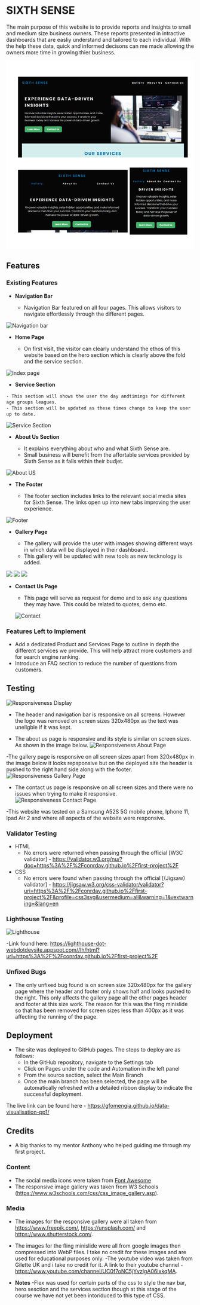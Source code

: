 
# SIXTH SENSE

The main purpose of this website is to provide reports and insights to small and medium size business owners. These reports presented in intractive dashboards that are easliy understand and tailored to each individual. With the help these data, quick and informed decisons can me made allowing the owners more time in growing thier business.  


![Responsiveness Display](/assets/images/sixthsense-eeponsive-view.png)

## Features

### Existing Features

- __Navigation Bar__

  - Navigation Bar featured on all four pages. This allows visitors to navigate effortlessly through the different pages.

![Navigation bar](/assets/images/nav-bar.webp)

- __Home Page__

  - On first visit, the visitor can clearly understand the ethos of this website based on the hero section which is clearly above the fold and the service section. 

![Index page](/assets/images/index-page.webp)

   - __Service Section__

    - This section will shows the user the day andtimings for different age groups leagues.
    - This section will be updated as these times change to keep the user up to date.

  ![Service Section](/assets/images/times.webp)

  - __About Us Section__
   

    - It explains everything about who and what Sixth Sense are. 
    - Small business will benefit from the affortable services provided by Sixth Sense as it falls within their budjet. 
  

  ![About US](/assets/images/about.webp)
  


- __The Footer__

  - The footer section includes links to the relevant social media sites for Sixth Sense. The links open up into new tabs improving the user experience.  

![Footer](/assets/images/footer.webp)

- __Gallery Page__

  - The gallery will provide the user with  images showing different ways in which data will be displayed in their dashboard..
  - This gallery will be updated with new tools as new tecknology is added.

 ![](/assets/images/gallery-1.webp)
 ![](/assets/images/gallery-2.webp)
 ![](/assets/images/gallery-3.webp)

- __Contact Us Page__

  - This page will serve as request for demo and to ask any questions they may have. This could be related to quotes, demo etc. 

  ![Contact](/assets/images/contact.webp)
  

### Features Left to Implement

- Add a dedicated Product and Services Page to outline in depth the different services we provide. This will help attract more customers and for search engine ranking. 
- Introduce an FAQ section to reduce the number of questions from customers. 
  
## Testing

![Responsiveness Display](/assets/images/responsive.webp)

- The header and navigation bar is responsive on all screens. However the logo was removed on screen sizes 320x480px as the text was uneligble if it was kept.

- The about us page is responsive and its style is similar on screen sizes. As shown in the image below.
![Responsiveness About Page](/assets/images/responsive-about.webp)

-The gallery page is responsive on all screen sizes apart from 320x480px in the image below it looks repsponsive but on the deployed site the header is pushed to the right hand side along with the footer.
![Responsiveness Gallery Page](/assets/images/responsive-gallery.webp)

- The contact us page is responsive on all screen sizes and there were no issues when trying to make it responsive.
![Responsiveness Contact Page](/assets/images/responsive-contact.webp)

-This website was tested on a Samsung A52S 5G mobile phone, Iphone 11, Ipad Air 2 and  where all aspects of the website were responsive.

### Validator Testing

- HTML
  - No errors were returned when passing through the official [W3C validator] - <https://validator.w3.org/nu/?doc=https%3A%2F%2Fconrdav.github.io%2Ffirst-project%2F>
- CSS
  - No errors were found when passing through the official [(Jigsaw) validator] - <https://jigsaw.w3.org/css-validator/validator?uri=https%3A%2F%2Fconrdav.github.io%2Ffirst-project%2F&profile=css3svg&usermedium=all&warning=1&vextwarning=&lang=en>

### Lighthouse Testing

![Lighthouse](/assets/images/lighthouse.webp)

-Link found here: <https://lighthouse-dot-webdotdevsite.appspot.com//lh/html?url=https%3A%2F%2Fconrdav.github.io%2Ffirst-project%2F>

### Unfixed Bugs

- The only unfixed bug found is on screen size 320x480px for the gallery page where the header and footer only shows half and looks pushed to the right. This only affects the gallery page all the other pages header and footer at this size work. The reason for this was the fling minislide so that has been removed for screen sizes less than 400px as it was affecting the running of the page.

## Deployment

- The site was deployed to GitHub pages. The steps to deploy are as follows:
  - In the GitHub repository, navigate to the Settings tab
  - Click on Pages under the code and Automation in the left panel
  - From the source section, select the Main Branch
  - Once the main branch has been selected, the page will be automatically refreshed with a detailed ribbon display to indicate the successful deployment.

The live link can be found here - <https://gfomengia.github.io/data-visualisation-pp1/>

## Credits

- A big thanks to my mentor Anthony who helped guiding me through my first project.

### Content

- The social media icons were taken from [Font Awesome](https://fontawesome.com/)
- The responsive image gallery was taken from W3 Schools (<https://www.w3schools.com/css/css_image_gallery.asp>).

### Media

- The images for the responsive gallery were all taken from <https://www.freepik.com/>, <https://unsplash.com/> and <https://www.shutterstock.com/>.
- The images for the fling minislide were all from google images then compressed into WebP files. I take no credit for these images and are used for educational purposes only.
-The youtube video was taken from Gilette UK and i take no credit for it. A link to their youtube channel - <https://www.youtube.com/channel/UC0f7oNC5jYvzlgA06IxkqMA>.

- __Notes__
    -Flex was used for certain parts of the css to style the nav bar, hero sesction and the services section though at this stage of the course we have not yet been intoriduced to this type of CSS.
